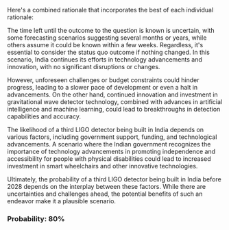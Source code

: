 Here's a combined rationale that incorporates the best of each individual rationale:

The time left until the outcome to the question is known is uncertain, with some forecasting scenarios suggesting several months or years, while others assume it could be known within a few weeks. Regardless, it's essential to consider the status quo outcome if nothing changed. In this scenario, India continues its efforts in technology advancements and innovation, with no significant disruptions or changes.

However, unforeseen challenges or budget constraints could hinder progress, leading to a slower pace of development or even a halt in advancements. On the other hand, continued innovation and investment in gravitational wave detector technology, combined with advances in artificial intelligence and machine learning, could lead to breakthroughs in detection capabilities and accuracy.

The likelihood of a third LIGO detector being built in India depends on various factors, including government support, funding, and technological advancements. A scenario where the Indian government recognizes the importance of technology advancements in promoting independence and accessibility for people with physical disabilities could lead to increased investment in smart wheelchairs and other innovative technologies.

Ultimately, the probability of a third LIGO detector being built in India before 2028 depends on the interplay between these factors. While there are uncertainties and challenges ahead, the potential benefits of such an endeavor make it a plausible scenario.

### Probability: 80%